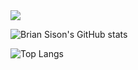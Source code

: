 
<img src="https://gifimage.net/wp-content/uploads/2017/07/heartbeat-gif-14.gif"/>

![Brian Sison's GitHub stats](https://github-readme-stats.vercel.app/api?username=briansison&show_icons=true&theme=transparent)

![Top Langs](https://github-readme-stats.vercel.app/api/top-langs/?username=briansison&show_icons=true&theme=cobalt)
